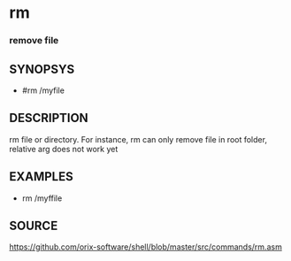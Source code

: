 # rm

### remove file

## SYNOPSYS

+ #rm /myfile

## DESCRIPTION

rm file or directory. For instance, rm can only remove file in root folder, relative arg does not work yet

## EXAMPLES

+ rm /myffile

## SOURCE

https://github.com/orix-software/shell/blob/master/src/commands/rm.asm
